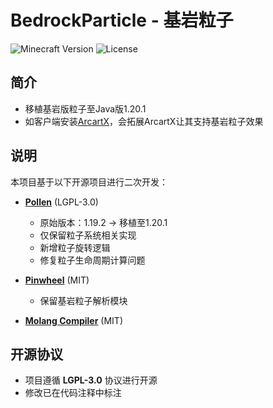 # BedrockParticle - 基岩粒子
![Minecraft Version](https://img.shields.io/badge/Minecraft-1.20.1-brightgreen)
![License](https://img.shields.io/badge/License-LGPLv3-blue)

## 简介
- 移植基岩版粒子至Java版1.20.1
- 如客户端安装[ArcartX](https://arcartx.com/)，会拓展ArcartX让其支持基岩粒子效果

## 说明
本项目基于以下开源项目进行二次开发：
- **[Pollen](https://github.com/MoonflowerTeam/pollen)** (LGPL-3.0)
    - 原始版本：1.19.2 → 移植至1.20.1
    - 仅保留粒子系统相关实现
    - 新增粒子旋转逻辑
    - 修复粒子生命周期计算问题

- **[Pinwheel](https://github.com/Ocelot5836/pinwheel)** (MIT)
    - 保留基岩粒子解析模块

- **[Molang Compiler](https://github.com/Ocelot5836/molang-compiler)** (MIT)

## 开源协议
- 项目遵循 **LGPL-3.0** 协议进行开源
- 修改已在代码注释中标注


